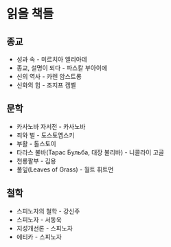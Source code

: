 # 읽을 책들

## 종교

* 성과 속 - 미르치아 엘리아데
* 종교, 설명이 되다 - 파스칼 부아이에
* 신의 역사 - 카렌 암스트롱
* 신화의 힘 - 조지프 켐벨

## 문학

* 카사노바 자서전 - 카사노바
* 죄와 벌 - 도스토옙스키
* 부활 - 톨스토이
* 타라스 불바(Тарас Бульба, 대장 불리바) - 니콜라이 고골
* 천룡팔부 - 김용
* 풀잎(Leaves of Grass) - 월트 휘트먼

## 철학

* 스피노자의 철학 - 강신주
* 스피노자 - 서동욱
* 지성개선론 - 스피노자
* 에티카 - 스피노자
